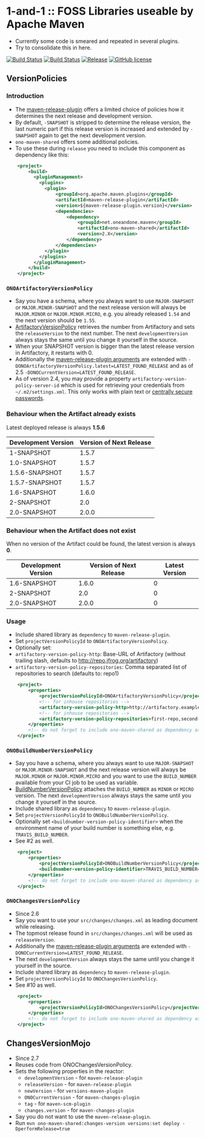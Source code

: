 # 1-and-1 :: FOSS Libraries useable by Apache Maven

* Currently some code is smeared and repeated in several plugins.
* Try to consolidate this in here.

[![Build Status](https://travis-ci.org/1and1/ono-maven-shared.svg?branch=master)](https://travis-ci.org/1and1/ono-maven-shared)
[![Build Status](https://gitlab.com/mfriedenhagen/ono-maven-shared/badges/master/build.svg)](https://gitlab.com/mfriedenhagen/ono-maven-shared/commits/master)
[![Release](https://img.shields.io/maven-central/v/net.oneandone.maven/ono-maven-shared*.svg?label=latest%20release)](http://search.maven.org/#search%7Cga%7C1%7Cg%3A%22net.oneandone.maven%22%20AND%20a%3A%22ono-maven-shared%22)
[![GitHub license](https://img.shields.io/github/license/1and1/ono-maven-shared.svg)]()

## VersionPolicies

### Introduction

* The [maven-release-plugin][maven-release-plugin] offers a limited choice of policies how it determines
  the next release and development version.
* By default, `-SNAPSHOT` is stripped to determine the release version, the last numeric part if this release version
  is increased and extended by `-SNAPSHOT` again to get the next development version.
* `ono-maven-shared` offers some additional policies.
* To use these during `release` you need to include this component as dependency like this:

```xml
    <project>
        <build>
          <pluginManagement>
            <plugins>
              <plugin>
                  <groupId>org.apache.maven.plugins</groupId>
                  <artifactId>maven-release-plugin</artifactId>
                  <version>${maven-release-plugin.version}</version>
                  <dependencies>
                      <dependency>
                          <groupId>net.oneandone.maven</groupId>
                          <artifactId>ono-maven-shared</artifactId>
                          <version>2.X</version>
                      </dependency>
                  </dependencies>
              </plugin>
            </plugins>
          </pluginManagement>
        </build>
    </project>
```


### `ONOArtifactoryVersionPolicy`

* Say you have a schema, where you always want to use `MAJOR-SNAPSHOT` or `MAJOR.MINOR-SNAPSHOT` and the next release
  version will always be `MAJOR.MINOR` or `MAJOR.MINOR.MICRO`, e.g. you already released `1.54` and the next version
  should be `1.55`.
* [ArtifactoryVersionPolicy](src/main/java/net/oneandone/maven/shared/versionpolicies/ArtifactoryVersionPolicy.java)
  retrieves the number from Artifactory and sets the `releaseVersion` to the next number. The next 
  `developmentVersion` always stays the same until you change it yourself in the source. 
* When your SNAPSHOT version is bigger than the latest release version in Artifactory, it restarts with 0.
* Additionally the [maven-release-plugin arguments](http://maven.apache.org/maven-release/maven-release-plugin/prepare-mojo.html#arguments)
  are extended with `-DONOArtifactoryVersionPolicy.latest=LATEST_FOUND_RELEASE` and as of 2.5 `-DONOCurrentVersion=LATEST_FOUND_RELEASE`.
* As of version 2.4, you may provide a property `artifactory-version-policy-server-id` which is used for
  retrieving your credentials from `~/.m2/settings.xml`. This only works with plain text or 
  [centrally secure passwords](https://www.jfrog.com/confluence/display/RTF/Centrally+Secure+Passwords).

### Behaviour when the Artifact already exists

Latest deployed release is always **1.5.6**

Development Version | Version of Next Release
--------------------|-------------------
  1-SNAPSHOT        |  1.5.7
  1.0-SNAPSHOT      |  1.5.7
  1.5.6-SNAPSHOT    |  1.5.7
  1.5.7-SNAPSHOT    |  1.5.7
  1.6-SNAPSHOT      |  1.6.0
  2-SNAPSHOT        |  2.0
  2.0-SNAPSHOT      |  2.0.0

### Behaviour when the Artifact does not exist

When no version of the Artifact could be found, the latest version is always **0**.

Development Version   | Version of Next Release | Latest Version
----------------------|-------------------------|---------------
1.6-SNAPSHOT          | 1.6.0                   | 0
2-SNAPSHOT            | 2.0                     | 0
2.0-SNAPSHOT          | 2.0.0                   | 0


### Usage

* Include shared library as `dependency` to `maven-release-plugin`.
* Set `projectVersionPolicyId` to `ONOArtifactoryVersionPolicy`.
* Optionally set:
 * `artifactory-version-policy-http`: Base-URL of Artifactory (without trailing slash, defaults to http://repo.jfrog.org/artifactory) 
 * `artifactory-version-policy-repositories`: Comma separated list of repositories to search (defaults to: repo1) 


```xml
    <project>
        <properties>
            <projectVersionPolicyId>ONOArtifactoryVersionPolicy</projectVersionPolicyId>
            <!-- for inhouse repositories -->
            <artifactory-version-policy-http>http://artifactory.example.com/artifactory</artifactory-version-policy-http>
            <!-- for inhouse repositories -->
            <artifactory-version-policy-repositories>first-repo,second-repo</artifactory-version-policy-repositories>
        </properties>
        <!-- do not forget to include ono-maven-shared as dependency as stated above -->
    </project>
```

### `ONOBuildNumberVersionPolicy`

* Say you have a schema, where you always want to use `MAJOR-SNAPSHOT` or `MAJOR.MINOR-SNAPSHOT` and the next release
  version will always be `MAJOR.MINOR` or `MAJOR.MINOR.MICRO` and you want to use the `BUILD_NUMBER` available
  from your CI job to be used as variable.
* [BuildNumberVersionPolicy](src/main/java/net/oneandone/maven/shared/versionpolicies/BuildNumberVersionPolicy.java)
  attaches the `BUILD_NUMBER` as `MINOR` or `MICRO` version. The next 
  `developmentVersion` always stays the same until you change it yourself in the source. 
* Include shared library as `dependency` to `maven-release-plugin`.
* Set `projectVersionPolicyId` to `ONOBuildNumberVersionPolicy`.
* Optionally set `<buildnumber-version-policy-identifier>` when the environment name of your build number is
  something else, e.g. `TRAVIS_BUILD_NUMBER`.
* See #2 as well.


```xml
    <project>
        <properties>
            <projectVersionPolicyId>ONOBuildNumberVersionPolicy</projectVersionPolicyId>
            <buildnumber-version-policy-identifier>TRAVIS_BUILD_NUMBER<buildnumber-version-policy-identifier>
        </properties>
        <!-- do not forget to include ono-maven-shared as dependency as stated above -->
    </project>
```

### `ONOChangesVersionPolicy`

* Since 2.6
* Say you want to use your `src/changes/changes.xml` as leading document while releasing.
* The topmost release found in `src/changes/changes.xml` will be used as `releaseVersion`.
* Additionally the [maven-release-plugin arguments](http://maven.apache.org/maven-release/maven-release-plugin/prepare-mojo.html#arguments)
  are extended with `-DONOCurrentVersion=LATEST_FOUND_RELEASE`.
* The next `developmentVersion` always stays the same until you change it yourself in the source.
* Include shared library as `dependency` to `maven-release-plugin`.
* Set `projectVersionPolicyId` to `ONOChangesVersionPolicy`.
* See #10 as well.

```xml
    <project>
        <properties>
            <projectVersionPolicyId>ONOChangesVersionPolicy</projectVersionPolicyId>
        </properties>
        <!-- do not forget to include ono-maven-shared as dependency as stated above -->
    </project>
```

## ChangesVersionMojo

* Since 2.7
* Reuses code from ONOChangesVersionPolicy.
* Sets the following properties in the reactor:
  * `developmentVersion`  - for `maven-release-plugin`
  * `releaseVersion`      - for `maven-release-plugin`
  * `newVersion`          - for `versions-maven-plugin`
  * `ONOCurrentVersion`   - for `maven-changes-plugin`
  * `tag`                 - for `maven-scm-plugin`
  * `changes.version`     - for `maven-changes-plugin`
* Say you do not want to use the `maven-release-plugin`.
* Run `mvn ono-maven-shared:changes-version versions:set deploy -DperformRelease=true`

[maven-release-plugin]: http://maven.apache.org/maven-release/maven-release-plugin/prepare-mojo.html#projectVersionPolicyId

